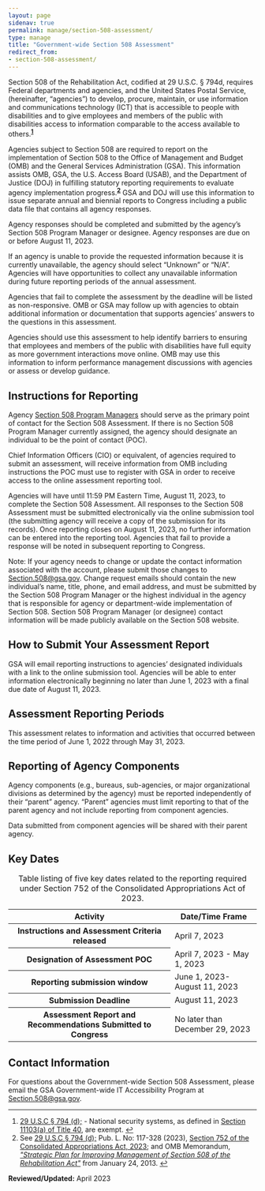 ```yaml
---
layout: page
sidenav: true
permalink: manage/section-508-assessment/
type: manage
title: "Government-wide Section 508 Assessment"
redirect_from:
- section-508-assessment/
---
```

Section 508 of the Rehabilitation Act, codified at 29 U.S.C. § 794d, requires Federal departments and agencies, and the United States Postal Service, (hereinafter, “agencies”) to develop, procure, maintain, or use information and communications technology (ICT) that is accessible to people with disabilities and to give employees and members of the public with disabilities access to information comparable to the access available to others.<sup><strong><a href="#fn1" id="fr1">1</a></strong></sup>

Agencies subject to Section 508 are required to report on the implementation of Section 508 to the Office of Management and Budget (OMB) and the General Services Administration (GSA). This information assists OMB, GSA, the U.S. Access Board (USAB), and the Department of Justice (DOJ) in fulfilling statutory reporting requirements to evaluate agency implementation progress.<sup><strong><a href="#fn2" id="fr2">2</a></strong></sup> GSA and DOJ will use this information to issue separate annual and biennial reports to Congress including a public data file that contains all agency responses.  

Agency responses should be completed and submitted by the agency’s Section 508 Program Manager or designee. Agency responses are due on or before August 11, 2023. 

If an agency is unable to provide the requested information because it is currently unavailable, the agency should select “Unknown” or “N/A”. Agencies will have opportunities to collect any unavailable information during future reporting periods of the annual assessment.

Agencies that fail to complete the assessment by the deadline will be listed as non-responsive. OMB or GSA may follow up with agencies to obtain additional information or documentation that supports agencies’ answers to the questions in this assessment.

Agencies should use this assessment to help identify barriers to ensuring that employees and members of the public with disabilities have full equity as more government interactions move online. OMB may use this information to inform performance management discussions with agencies or assess or develop guidance. 

## Instructions for Reporting
Agency [Section 508 Program Managers][5] should serve as the primary point of contact for the Section 508 Assessment. If there is no Section 508 Program Manager currently assigned, the agency should designate an individual to be the point of contact (POC).  

Chief Information Officers (CIO) or equivalent, of agencies required to submit an assessment, will receive information from OMB including instructions the POC must use to register with GSA in order to receive access to the online assessment reporting tool.  

Agencies will have until 11:59 PM Eastern Time, August 11, 2023, to complete the Section 508 Assessment. All responses to the Section 508 Assessment must be submitted electronically via the online submission tool (the submitting agency will receive a copy of the submission for its records). Once reporting closes on August 11, 2023, no further information can be entered into the reporting tool. Agencies that fail to provide a response will be noted in subsequent reporting to Congress.  

Note: If your agency needs to change or update the contact information associated with the account, please submit those changes to <Section.508@gsa.gov>. Change request emails should contain the new individual’s name, title, phone, and email address, and must be submitted by the Section 508 Program Manager or the highest individual in the agency that is responsible for agency or department-wide implementation of Section 508. Section 508 Program Manager (or designee) contact information will be made publicly available on the Section 508 website.  

## How to Submit Your Assessment Report
GSA will email reporting instructions to agencies’ designated individuals with a link to the online submission tool. Agencies will be able to enter information electronically beginning no later than June 1, 2023 with a final due date of August 11, 2023.

## Assessment Reporting Periods
This assessment relates to information and activities that occurred between the time period of June 1, 2022 through May 31, 2023.

## Reporting of Agency Components 
Agency components (e.g., bureaus, sub-agencies, or major organizational divisions as determined by the agency) must be reported independently of their “parent” agency. “Parent” agencies must limit reporting to that of the parent agency and not include reporting from component agencies. 

Data submitted from component agencies will be shared with their parent agency.

## Key Dates
<table class="usa-table usa-table--borderless">
  <caption>
    Table listing of five key dates related to the reporting required under Section 752 of the Consolidated Appropriations Act of 2023.
  </caption>
  <thead>
    <tr>
      <th scope="col">Activity</th>
      <th scope="col">Date/Time Frame</th>
    </tr>
  </thead>
  <tbody>
    <tr>
      <th scope="row">Instructions and Assessment Criteria released</th>
      <td>April 7, 2023</td>
    </tr>
    <tr>
      <th scope="row">Designation of Assessment POC</th>
      <td>April 7, 2023 - May 1, 2023</td>
    </tr>
    <tr>
      <th scope="row">Reporting submission window</th>
      <td>June 1, 2023- August 11, 2023</td>
    </tr>
    <tr>
      <th scope="row">Submission Deadline</th>
      <td>August 11, 2023</td>
    </tr>
    <tr>
      <th scope="row">Assessment Report and Recommendations Submitted to Congress</th>
      <td>No later than December 29, 2023</td>
    </tr>
  </tbody>
</table>


## Contact Information
For questions about the Government-wide Section 508 Assessment, please email the GSA Government-wide IT Accessibility Program at <Section.508@gsa.gov>.

<hr>

<footer>
  <h2 style="position: absolute; clip: rect(0 0 0 0); visibility: hidden; opacity: 0;" id="footnote-label">Footnotes</h2>
  <ol>
    <li id="fn1"><a href="http://www.gpo.gov/fdsys/pkg/USCODE-2011-title29/html/USCODE-2011-title29-chap16-subchapV-sec794d.htm">29 U.S.C § 794 (d);</a> - National security systems, as defined in <a href="https://www.govinfo.gov/content/pkg/USCODE-2011-title40/html/USCODE-2011-title40-subtitleIII-chap111-sec11103.htm">Section 11103(a) of Title 40</a>, are exempt. <a href="#fr1" aria-label="Back to content"> ↩ </a></li>
    <li id="fn2">See <a href="http://www.gpo.gov/fdsys/pkg/USCODE-2011-title29/html/USCODE-2011-title29-chap16-subchapV-sec794d.htm">29 U.S.C § 794 (d);</a> Pub. L. No: 117-328 (2023), <a href="https://www.appropriations.senate.gov/imo/media/doc/JRQ121922.PDF#page=651">Section 752 of the Consolidated Appropriations Act, 2023</a>; and OMB Memorandum, <em><a href="https://obamawhitehouse.archives.gov/sites/default/files/omb/procurement/memo/strategic-plan-508-compliance.pdf">"Strategic Plan for Improving Management of Section 508 of the Rehabilitation Act"</a></em> from January 24, 2013. <a href="#fr2" aria-label="Back to content"> ↩ </a></li>
  </ol>
</footer>

**Reviewed/Updated:** April 2023

[1]: http://www.gpo.gov/fdsys/pkg/USCODE-2011-title29/html/USCODE-2011-title29-chap16-subchapV-sec794d.htm
[2]: https://www.govinfo.gov/content/pkg/USCODE-2011-title40/html/USCODE-2011-title40-subtitleIII-chap111-sec11103.htm
[3]: http://www.gpo.gov/fdsys/pkg/USCODE-2011-title29/html/USCODE-2011-title29-chap16-subchapV-sec794d.htm
[4]: https://obamawhitehouse.archives.gov/sites/default/files/omb/procurement/memo/strategic-plan-508-compliance.pdf
[5]: https://www.section508.gov/tools/program-manager-listing/